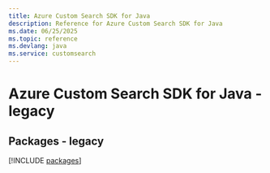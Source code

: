 ```yaml
---
title: Azure Custom Search SDK for Java
description: Reference for Azure Custom Search SDK for Java
ms.date: 06/25/2025
ms.topic: reference
ms.devlang: java
ms.service: customsearch
---
```

# Azure Custom Search SDK for Java - legacy
## Packages - legacy
[!INCLUDE [packages](custom-search-index.md)]